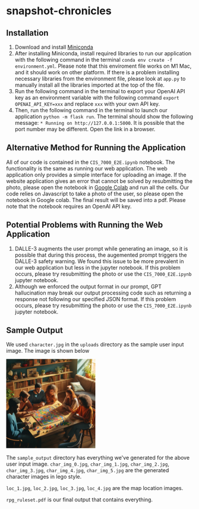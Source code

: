 # snapshot-chronicles

## Installation
1. Download and install [Miniconda](https://docs.anaconda.com/free/miniconda/miniconda-install/)
2. After installing Miniconda, install required libraries to run our application with the following command in the terminal ```conda env create -f environment.yml```. Please note that this enviroment file works on M1 Mac, and it should work on other platform. If there is a problem installing necessary libraries from the environment file, please look at ```app.py``` to manually install all the libraries imported at the top of the file.
3. Run the following command in the terminal to export your OpenAI API key as an environment variable with the following command ```export OPENAI_API_KEY=xxx``` and replace ```xxx``` with your own API key.
3. Then, run the following command in the terminal to launch our application ```python -m flask run```. The terminal should show the following message: ```* Running on http://127.0.0.1:5000```. It is possible that the port number may be different. Open the link in a browser.

## Alternative Method for Running the Application
All of our code is contained in the ```CIS_7000_E2E.ipynb``` notebook. The functionality is the same as running our web application. The web application only provides a simple interface for uploading an image. If the website application gives an error that cannot be solved by resubmitting the photo, please open the notebook in [Google Colab](https://colab.research.google.com/) and run all the cells. Our code relies on Javascript to take a photo of the user, so please open the notebook in Google colab. The final result will be saved into a pdf. Please note that the notebook requires an OpenAI API key.

## Potential Problems with Running the Web Application
1. DALLE-3 augments the user prompt while generating an image, so it is possible that during this process, the augemented prompt triggers the DALLE-3 safety warning. We found this issue to be more prevalent in our web application but less in the jupyter notebook. If this problem occurs, please try resubmitting the photo or use the ```CIS_7000_E2E.ipynb``` jupyter notebook.
2. Although we enforced the output format in our prompt, GPT hallucination may break our output processing code such as returning a response not following our specified JSON format. If this problem occurs, please try resubmitting the photo or use the ```CIS_7000_E2E.ipynb``` jupyter notebook.

## Sample Output
We used ```character.jpg``` in the ```uploads``` directory as the sample user input image. The image is shown below

<img src="uploads/character.jpg" alt="alt text" width="240px">

The ```sample_output``` directory has everything we've generated for the above user input image. ```char_img_0.jpg```, ```char_img_1.jpg```, ```char_img_2.jpg```, ```char_img_3.jpg```, ```char_img_4.jpg```, ```char_img_5.jpg``` are the generated character images in lego style.

 ```loc_1.jpg```,  ```loc_2.jpg```,  ```loc_3.jpg```,  ```loc_4.jpg``` are the map location images. 

 ```rpg_ruleset.pdf``` is our final output that contains everything.
